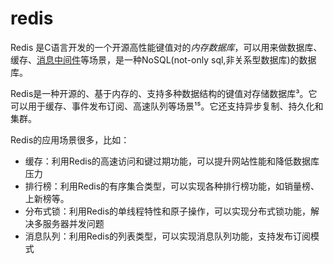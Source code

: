 # redis

Redis 是C语言开发的一个开源高性能键值对的*内存数据库*，可以用来做数据库、缓存、[消息中间件](https://so.csdn.net/so/search?q=消息中间件&spm=1001.2101.3001.7020)等场景，是一种NoSQL(not-only sql,非关系型数据库)的数据库。

Redis是一种开源的、基于内存的、支持多种数据结构的键值对存储数据库³。它可以用于缓存、事件发布订阅、高速队列等场景¹⁵。它还支持异步复制、持久化和集群。

Redis的应用场景很多，比如：

- 缓存：利用Redis的高速访问和键过期功能，可以提升网站性能和降低数据库压力
- 排行榜：利用Redis的有序集合类型，可以实现各种排行榜功能，如销量榜、上新榜等。
- 分布式锁：利用Redis的单线程特性和原子操作，可以实现分布式锁功能，解决多服务器并发问题
- 消息队列：利用Redis的列表类型，可以实现消息队列功能，支持发布订阅模式
